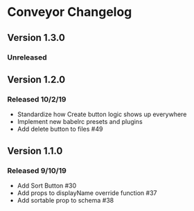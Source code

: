 # Conveyor Changelog

## Version 1.3.0

### Unreleased

## Version 1.2.0

### Released 10/2/19

-   Standardize how Create button logic shows up everywhere
-   Implement new babelrc presets and plugins
-   Add delete button to files #49

## Version 1.1.0

### Released 9/10/19
-   Add Sort Button #30
-   Add props to displayName override function #37
-   Add sortable prop to schema #38
